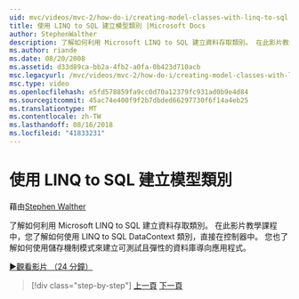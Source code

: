 ```yaml
---
uid: mvc/videos/mvc-2/how-do-i/creating-model-classes-with-linq-to-sql
title: 使用 LINQ to SQL 建立模型類別 |Microsoft Docs
author: StephenWalther
description: 了解如何利用 Microsoft LINQ to SQL 建立資料存取類別。 在此影片教學課程中，您會學習如何使用 LINQ to SQL DataContext...
ms.author: riande
ms.date: 08/20/2008
ms.assetid: d33d89ca-bb2a-4fb2-a0fa-0b423d710acb
msc.legacyurl: /mvc/videos/mvc-2/how-do-i/creating-model-classes-with-linq-to-sql
msc.type: video
ms.openlocfilehash: e5fd578859fa9cc0d70a12379fc931ad0b9e4d84
ms.sourcegitcommit: 45ac74e400f9f2b7dbded66297730f6f14a4eb25
ms.translationtype: MT
ms.contentlocale: zh-TW
ms.lasthandoff: 08/16/2018
ms.locfileid: "41833231"
---
```

<a name="creating-model-classes-with-linq-to-sql"></a>使用 LINQ to SQL 建立模型類別
====================
藉由[Stephen Walther](https://github.com/StephenWalther)

了解如何利用 Microsoft LINQ to SQL 建立資料存取類別。 在此影片教學課程中，您了解如何使用 LINQ to SQL DataContext 類別，直接在控制器中。 您也了解如何使用儲存機制模式來建立可測試且彈性的資料庫導向應用程式。

[&#9654;觀看影片 （24 分鐘）](https://channel9.msdn.com/Blogs/ASP-NET-Site-Videos/creating-model-classes-with-linq-to-sql)

> [!div class="step-by-step"]
> [上一頁](creating-custom-html-helpers.md)
> [下一頁](displaying-a-table-of-database-data.md)
